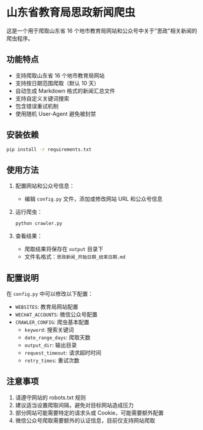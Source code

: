 # 山东省教育局思政新闻爬虫

这是一个用于爬取山东省 16 个地市教育局网站和公众号中关于"思政"相关新闻的爬虫程序。

## 功能特点

- 支持爬取山东省 16 个地市教育局网站
- 支持按日期范围爬取（默认 10 天）
- 自动生成 Markdown 格式的新闻汇总文件
- 支持自定义关键词搜索
- 包含错误重试机制
- 使用随机 User-Agent 避免被封禁

## 安装依赖

```bash
pip install -r requirements.txt
```

## 使用方法

1. 配置网站和公众号信息：

   - 编辑 `config.py` 文件，添加或修改网站 URL 和公众号信息

2. 运行爬虫：

   ```bash
   python crawler.py
   ```

3. 查看结果：
   - 爬取结果将保存在 `output` 目录下
   - 文件名格式：`思政新闻_开始日期_结束日期.md`

## 配置说明

在 `config.py` 中可以修改以下配置：

- `WEBSITES`: 教育局网站配置
- `WECHAT_ACCOUNTS`: 微信公众号配置
- `CRAWLER_CONFIG`: 爬虫基本配置
  - `keyword`: 搜索关键词
  - `date_range_days`: 爬取天数
  - `output_dir`: 输出目录
  - `request_timeout`: 请求超时时间
  - `retry_times`: 重试次数

## 注意事项

1. 请遵守网站的 robots.txt 规则
2. 建议适当设置爬取间隔，避免对目标网站造成压力
3. 部分网站可能需要特定的请求头或 Cookie，可能需要额外配置
4. 微信公众号爬取需要额外的认证信息，目前仅支持网站爬取
